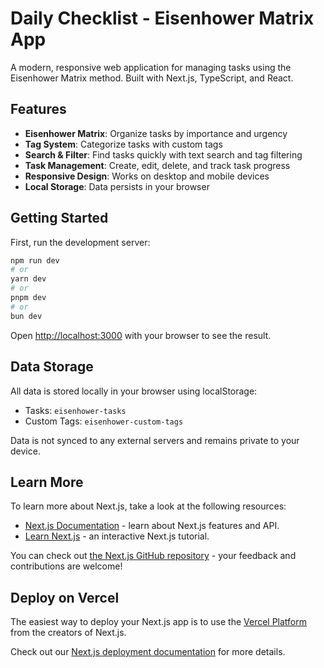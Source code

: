 # Daily Checklist - Eisenhower Matrix App

A modern, responsive web application for managing tasks using the Eisenhower Matrix method. Built with Next.js, TypeScript, and React.

## Features

- **Eisenhower Matrix**: Organize tasks by importance and urgency
- **Tag System**: Categorize tasks with custom tags
- **Search & Filter**: Find tasks quickly with text search and tag filtering
- **Task Management**: Create, edit, delete, and track task progress
- **Responsive Design**: Works on desktop and mobile devices
- **Local Storage**: Data persists in your browser

## Getting Started

First, run the development server:

```bash
npm run dev
# or
yarn dev
# or
pnpm dev
# or
bun dev
```

Open [http://localhost:3000](http://localhost:3000) with your browser to see the result.

## Data Storage

All data is stored locally in your browser using localStorage:
- Tasks: `eisenhower-tasks`
- Custom Tags: `eisenhower-custom-tags`

Data is not synced to any external servers and remains private to your device.

## Learn More

To learn more about Next.js, take a look at the following resources:

- [Next.js Documentation](https://nextjs.org/docs) - learn about Next.js features and API.
- [Learn Next.js](https://nextjs.org/learn-pages-router) - an interactive Next.js tutorial.

You can check out [the Next.js GitHub repository](https://github.com/vercel/next.js) - your feedback and contributions are welcome!

## Deploy on Vercel

The easiest way to deploy your Next.js app is to use the [Vercel Platform](https://vercel.com/new?utm_medium=default-template&filter=next.js&utm_source=create-next-app&utm_campaign=create-next-app-readme) from the creators of Next.js.

Check out our [Next.js deployment documentation](https://nextjs.org/docs/pages/building-your-application/deploying) for more details.
